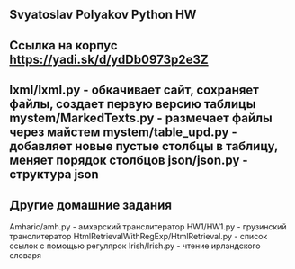 Svyatoslav Polyakov
Python HW
----------------------------------------------------------------------------------------
Ссылка на корпус https://yadi.sk/d/ydDb0973p2e3Z
----------------------------------------------------------------------------------------
lxml/lxml.py - обкачивает сайт, сохраняет файлы, создает первую версию таблицы
mystem/MarkedTexts.py - размечает файлы через майстем
mystem/table_upd.py - добавляет новые пустые столбцы в таблицу, меняет порядок столбцов
json/json.py - структура json
----------------------------------------------------------------------------------------
Другие домашние задания
----------------------------------------------------------------------------------------
Amharic/amh.py - амхарский транслитератор
HW1/HW1.py - грузинский транслитератор
HtmlRetrievalWithRegExp/HtmlRetrieval.py - список ссылок с помощью регулярок
Irish/Irish.py - чтение ирландского словаря


